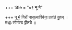 +++
title = "०९ नू मे"

+++
नू मे॒ गिरो॑ नास॒त्याश्वि॑ना॒ प्राव॑तं यु॒वम् ।  
मध्वः॒ सोम॑स्य पी॒तये॑ ॥